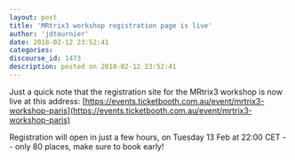 ```yaml
---
layout: post
title: 'MRtrix3 workshop registration page is live'
author: 'jdtournier'
date: 2018-02-12 23:52:41
categories:
discourse_id: 1473
description: posted on 2018-02-12 23:52:41
---
```

Just a quick note that the registration site for the MRtrix3 workshop is now live at this address: 
[https://events.ticketbooth.com.au/event/mrtrix3-workshop-paris](https://events.ticketbooth.com.au/event/mrtrix3-workshop-paris)

Registration will open in just a few hours, on Tuesday 13 Feb at 22:00 CET -- only 80 places, make sure to book early!
            